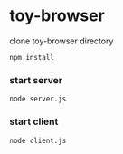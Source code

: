 
# toy-browser

clone toy-browser directory

```
npm install
```

### start server 

```
node server.js
```

### start client 

```
node client.js
```

